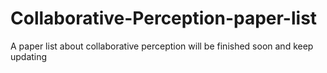 # Collaborative-Perception-paper-list
A paper list  about collaborative perception
will be finished soon and keep updating
